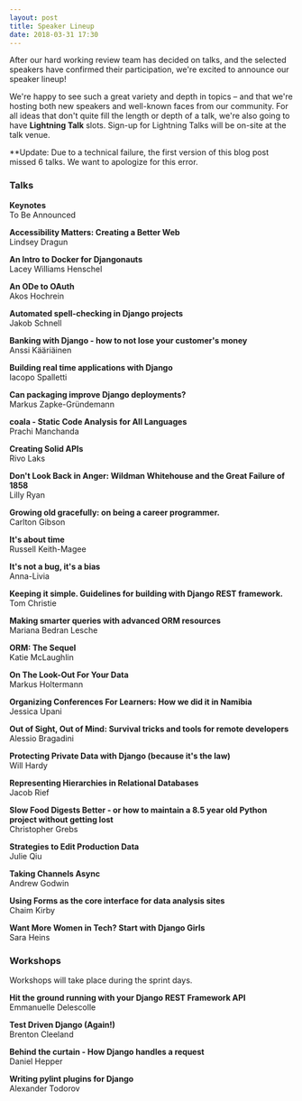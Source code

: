 ```yaml
---
layout: post
title: Speaker Lineup
date: 2018-03-31 17:30
---
```


After our hard working review team has decided on talks, and the selected speakers have confirmed their participation,
we're excited to announce our speaker lineup!

<!-- more -->

We're happy to see such a great variety and depth in topics – and that we're hosting both new speakers and well-known
faces from our community. For all ideas that don't quite fill the length or depth of a talk, we're also going to have
**Lightning Talk** slots. Sign-up for Lightning Talks will be on-site at the talk venue.

**Update: Due to a technical failure, the first version of this blog post missed 6 talks. We want to apologize for this
error.

### Talks

**Keynotes**<br>
To Be Announced

**Accessibility Matters: Creating a Better Web**<br>
Lindsey Dragun


**An Intro to Docker for Djangonauts**<br>
Lacey Williams Henschel


**An ODe to OAuth**<br>
Akos Hochrein


**Automated spell-checking in Django projects**<br>
Jakob Schnell


**Banking with Django - how to not lose your customer's money**<br>
Anssi Kääriäinen


**Building real time applications with Django**<br>
Iacopo Spalletti


**Can packaging improve Django deployments?**<br>
Markus Zapke-Gründemann


**coala - Static Code Analysis for All Languages**<br>
Prachi Manchanda


**Creating Solid APIs**<br>
Rivo Laks


**Don't Look Back in Anger: Wildman Whitehouse and the Great Failure of 1858**<br>
Lilly Ryan


**Growing old gracefully: on being a career programmer.**<br>
Carlton Gibson


**It's about time**<br>
Russell Keith-Magee


**It's not a bug, it's a bias**<br>
Anna-Livia


**Keeping it simple. Guidelines for building with Django REST framework.**<br>
Tom Christie


**Making smarter queries with advanced ORM resources**<br>
Mariana Bedran Lesche


**ORM: The Sequel**<br>
Katie McLaughlin


**On The Look-Out For Your Data**<br>
Markus Holtermann


**Organizing Conferences For Learners: How we did it in Namibia**<br>
Jessica Upani


**Out of Sight, Out of Mind: Survival tricks and tools for remote developers**<br>
Alessio Bragadini


**Protecting Private Data with Django (because it's the law)**<br>
Will Hardy


**Representing Hierarchies in Relational Databases**<br>
Jacob Rief


**Slow Food Digests Better - or how to maintain a 8.5 year old Python project without getting lost**<br>
Christopher Grebs


**Strategies to Edit Production Data**<br>
Julie Qiu


**Taking Channels Async**<br>
Andrew Godwin


**Using Forms as the core interface for data analysis sites**<br>
Chaim Kirby


**Want More Women in Tech? Start with Django Girls**<br>
Sara Heins

### Workshops

Workshops will take place during the sprint days.

**Hit the ground running with your Django REST Framework API**<br>
Emmanuelle Delescolle

**Test Driven Django (Again!)**<br>
Brenton Cleeland

**Behind the curtain - How Django handles a request**<br>
Daniel Hepper

**Writing pylint plugins for Django**<br>
Alexander Todorov
